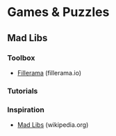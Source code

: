 # Games & Puzzles

## Mad Libs

### Toolbox
* [Fillerama](http://fillerama.io/) (fillerama.io)

### Tutorials

### Inspiration
* [Mad Libs](https://en.wikipedia.org/wiki/Mad_Libs) (wikipedia.org)
